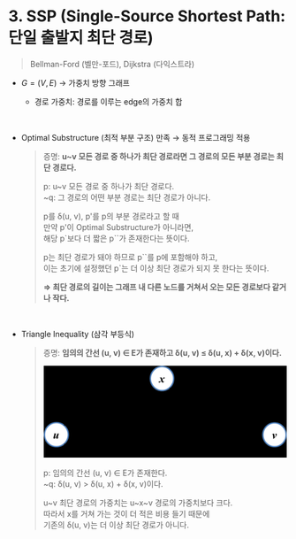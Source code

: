 # 3. SSP (Single-Source Shortest Path: 단일 출발지 최단 경로)

> Bellman-Ford (벨만-포드), Dijkstra (다익스트라)

- $G=(V, E)$ → 가중치 방향 그래프

  - 경로 가중치: 경로를 이루는 edge의 가중치 합

<br>

- Optimal Substructure (최적 부분 구조) 만족 → 동적 프로그래밍 적용

  > 증명: **u~v 모든 경로 중 하나가 최단 경로라면 그 경로의 모든 부분 경로는 최단 경로다.**
  >
  > p: u~v 모든 경로 중 하나가 최단 경로다.  
  > ~q: 그 경로의 어떤 부분 경로는 최단 경로가 아니다.
  >
  > p를 δ(u, v), p'를 p의 부분 경로라고 할 때  
  > 만약 p'이 Optimal Substructure가 아니라면,  
  > 해당 p`보다 더 짧은 p``가 존재한다는 뜻이다.
  >
  > p는 최단 경로가 돼야 하므로 p``를 p에 포함해야 하고,   
이는 초기에 설정했던 p`는 더 이상 최단 경로가 되지 못 한다는 뜻이다.
  >
  > **⇒ 최단 경로의 길이는 그래프 내 다른 노드를 거쳐서 오는 모든 경로보다 같거나 작다.**

<br>

- Triangle Inequality (삼각 부등식)
  > 증명: **임의의 간선 (u, v) ∈ E가 존재하고 δ(u, v) ≤ δ(u, x) + δ(x, v)이다.**
  >
  > ![](imgs/img01.png)
  >
  > p: 임의의 간선 (u, v) ∈ E가 존재한다.  
  > ~q: δ(u, v) > δ(u, x) + δ(x, v)이다.
  >
  > u~v 최단 경로의 가중치는 u~x~v 경로의 가중치보다 크다.  
  > 따라서 x를 거쳐 가는 것이 더 적은 비용 들기 때문에  
  > 기존의 δ(u, v)는 더 이상 최단 경로가 아니다.
